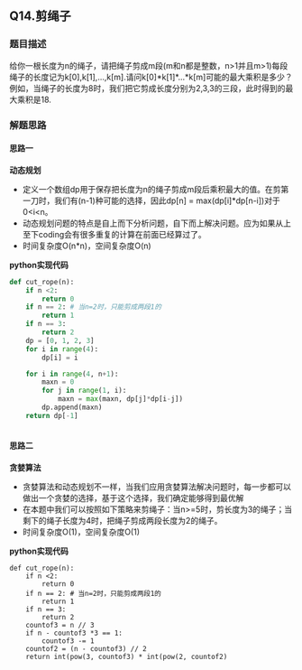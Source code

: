 ## Q14.剪绳子
### 题目描述
给你一根长度为n的绳子，请把绳子剪成m段(m和n都是整数，n>1并且m>1)每段绳子的长度记为k[0],k[1],...,k[m].请问k[0]\*k[1]\*...*k[m]可能的最大乘积是多少？例如，当绳子的长度为8时，我们把它剪成长度分别为2,3,3的三段，此时得到的最大乘积是18.
### 解题思路
#### 思路一
**动态规划**
- 定义一个数组dp用于保存把长度为n的绳子剪成m段后乘积最大的值。在剪第一刀时，我们有(n-1)种可能的选择，因此dp[n] = max(dp[i]*dp[n-i])对于0<i<n。
- 动态规划问题的特点是自上而下分析问题，自下而上解决问题。应为如果从上至下coding会有很多重复的计算在前面已经算过了。
- 时间复杂度O(n*n)，空间复杂度O(n)

**python实现代码**
```python
def cut_rope(n):
    if n <2:
        return 0
    if n == 2: # 当n=2时，只能剪成两段1的
        return 1
    if n == 3:
        return 2
    dp = [0, 1, 2, 3]
    for i in range(4):
        dp[i] = i

    for i in range(4, n+1):
        maxn = 0
        for j in range(1, i):
            maxn = max(maxn, dp[j]*dp[i-j])
        dp.append(maxn)
    return dp[-1]
    
```

#### 思路二
**贪婪算法**
- 贪婪算法和动态规划不一样，当我们应用贪婪算法解决问题时，每一步都可以做出一个贪婪的选择，基于这个选择，我们确定能够得到最优解
- 在本题中我们可以按照如下策略来剪绳子：当n>=5时，剪长度为3的绳子；当剩下的绳子长度为4时，把绳子剪成两段长度为2的绳子。
- 时间复杂度O(1)，空间复杂度O(1)

**python实现代码**
```
def cut_rope(n):
    if n <2:
        return 0
    if n == 2: # 当n=2时，只能剪成两段1的
        return 1
    if n == 3:
        return 2
    countof3 = n // 3
    if n - countof3 *3 == 1:
        countof3 -= 1
    countof2 = (n - countof3) // 2
    return int(pow(3, countof3) * int(pow(2, countof2)
```